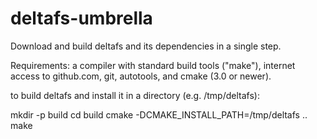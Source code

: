 # deltafs-umbrella

Download and build deltafs and its dependencies in a single step.

Requirements: a compiler with standard build tools ("make"), internet
access to github.com, git, autotools, and cmake (3.0 or newer).

to build deltafs and install it in a directory (e.g. /tmp/deltafs):

   mkdir -p build
   cd build
   cmake -DCMAKE_INSTALL_PATH=/tmp/deltafs ..
   make


